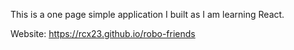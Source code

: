 This is a one page simple application I built as I am learning React.

Website: https://rcx23.github.io/robo-friends